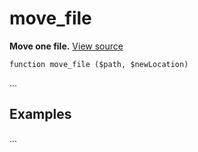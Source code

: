 
# move_file

**Move one file.** [View source](https://bitbucket.org/Eiskis/baseline.php/src/default/source/files/move_file.php)

	function move_file ($path, $newLocation)

...



## Examples

...
